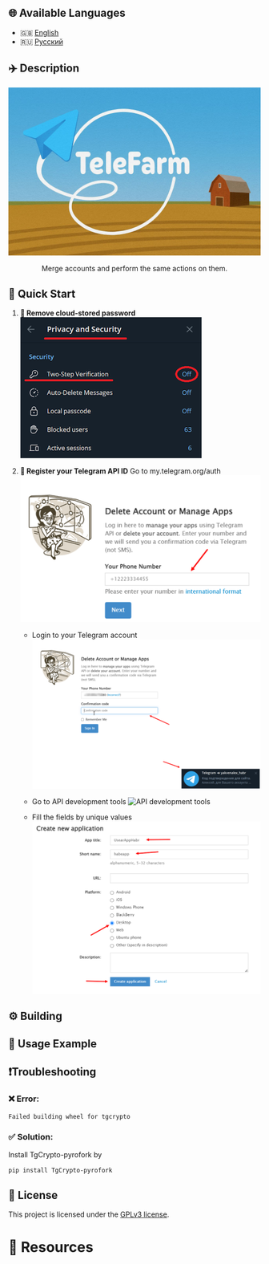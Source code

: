 ## 🌐 Available Languages
- 🇬🇧 [English](README.md)
- 🇷🇺 [Русский](README.ru.md)

## ✈️ Description
![Presentation image](images/present-image.jpg)

<div align="center">
  Merge accounts and perform the same actions on them.
</div>

## 🚀 Quick Start
1. **🔐 Remove cloud-stored password**
![Remove cloud-stored password](images/quickstart-cloudpass.png)
2. **🔑 Register your Telegram API ID**
      Go to my.telegram.org/auth ![Main website page](images/quickstart-authpage.png)
      
    -  Login to your Telegram account ![Login to telegram account](images/quickstart-login.png)
      
    -  Go to API development tools ![API development tools](images/quickstart-apidevtool.png)
      
    -  Fill the fields by unique values ![Fill fields](images/quickstart-fillfields.png)


## ⚙️ Building

## 🧪 Usage Example

## ❗Troubleshooting 

###  ❌ Error: 
`Failed building wheel for tgcrypto`
###  ✅ Solution:
Install TgCrypto-pyrofork by
```bash
pip install TgCrypto-pyrofork
```

## 📄 License
This project is licensed under the [GPLv3 license](LICENSE).

# 🔗 Resources

